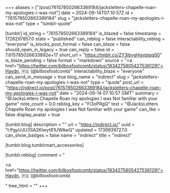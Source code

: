 +++
aliases = ["/post/761578502663389184/jacksletters-chapelle-roan-my-apologies-i-was-not"]
date = 2024-09-14T07:10:57Z
id = "761578502663389184"
slug = "jacksletters-chapelle-roan-my-apologies-i-was-not"
type = "tumblr-quote"

[tumblr]
id_string = "761578502663389184"
is_blazed = false
timestamp = 1726297857.0
state = "published"
can_reblog = false
interactability_reblog = "everyone"
is_blocks_post_format = false
can_blaze = false
should_open_in_legacy = true
can_reply = false
id = 7.615785026633892e+17
short_url = "https://tmblr.co/ZY3jbygHgvptqq00"
is_blaze_pending = false
format = "markdown"
source = "<a href=\"https://twitter.com/bilbosfootcomb/status/1834275805427536129\">Haydn, 🇵🇸 (@bilbosfootcomb)</a>"
interactability_blaze = "everyone"
can_send_in_message = true
blog_name = "indirect"
slug = "jacksletters-chapelle-roan-my-apologies-i-was-not"
type = "quote"
post_url = "https://indirect.io/post/761578502663389184/jacksletters-chapelle-roan-my-apologies-i-was-not"
date = "2024-09-14 07:10:57 GMT"
summary = "@JacksLetters Chapelle Roan my apologies I was Not familiar with your game"
note_count = 0.0
reblog_key = "Fi3oPRgQ"
text = "@JacksLetters Chapelle Roan my apologies I was Not familiar with your game"
can_like = false
display_avatar = true

[tumblr.blog]
description = ""
url = "https://indirect.io/"
uuid = "t:PgyUJU3SA2Klwyt81UWAwQ"
updated = 1739939727.0
can_show_badges = false
name = "indirect"
title = "indirect"

[tumblr.blog.tumblrmart_accessories]

[tumblr.reblog]
comment = "<p><a href=\"https://twitter.com/bilbosfootcomb/status/1834275805427536129\">Haydn, 🇵🇸 (@bilbosfootcomb)</a></p>"
tree_html = ""
+++

